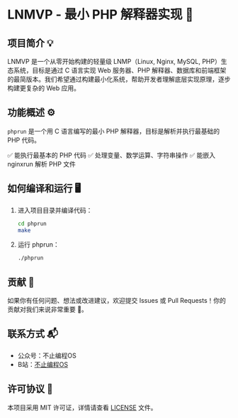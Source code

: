 # LNMVP - 最小 PHP 解释器实现 🚀

## 项目简介 💡

LNMVP 是一个从零开始构建的轻量级 LNMP（Linux, Nginx, MySQL, PHP）生态系统，目标是通过 C 语言实现 Web 服务器、PHP 解释器、数据库和前端框架的最简版本。我们希望通过构建最小化系统，帮助开发者理解底层实现原理，逐步构建更复杂的 Web 应用。 

## 功能概述 ⚙️

`phprun` 是一个用 C 语言编写的最小 PHP 解释器，目标是解析并执行最基础的 PHP 代码。

✅ 能执行最基本的 PHP 代码
✅ 处理变量、数学运算、字符串操作
✅ 能嵌入 nginxrun 解析 PHP 文件

## 如何编译和运行 🖥️

1. 进入项目目录并编译代码：

   ```bash
   cd phprun
   make
   ```

2. 运行 phprun：

   ```bash
   ./phprun
   ```

## 贡献 🤝

如果你有任何问题、想法或改进建议，欢迎提交 Issues 或 Pull Requests！你的贡献对我们来说非常重要 🚀。

## 联系方式 📬

- 公众号：不止编程OS
- B站：[不止编程OS](https://space.bilibili.com/1095200610)

## 许可协议 📑

本项目采用 MIT 许可证，详情请查看 [LICENSE](LICENSE) 文件。